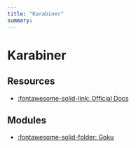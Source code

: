 ```yaml
---
title: "Karabiner"
summary:
---
```


Karabiner
===

Resources
---

- [:fontawesome-solid-link: Official Docs](https://karabiner-elements.pqrs.org/docs/)

Modules
---

- [:fontawesome-solid-folder: Goku](goku/index.md)
